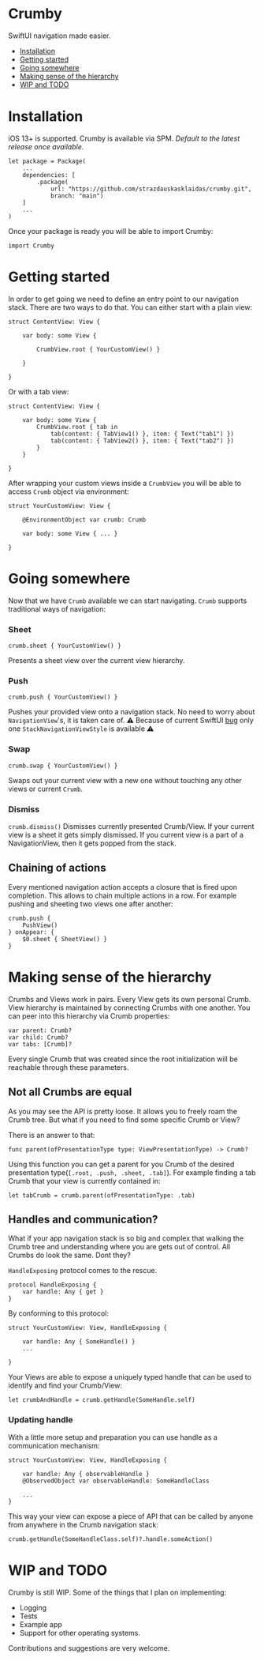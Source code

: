 # Crumby
SwiftUI navigation made easier. 

- [Installation](#installation)
- [Getting started](#getting-started)
- [Going somewhere](#going-somewhere)
- [Making sense of the hierarchy](#making-sense-of-the-hierarchy)
- [WIP and TODO](#wip-and-todo)

# Installation
iOS 13+ is supported. Crumby is available via SPM.  *Default to the latest release once available.*

    let package = Package( 
	    ... 
	    dependencies: [
		    .package(
			    url: "https://github.com/strazdauskasklaidas/crumby.git", 
			    branch: "main")
	    ]
	    ...
	)
	
Once your package is ready you will be able to import Crumby:

    import Crumby

# Getting started
In order to get going we need to define an entry point to our navigation stack. There are two ways to do that. You can either start with a plain view:

    struct ContentView: View {

		var body: some View {
		
			CrumbView.root { YourCustomView() }
			
		}
		
    }

Or with a tab view:

	struct ContentView: View {

		var body: some View {
			CrumbView.root { tab in
				tab(content: { TabView1() }, item: { Text("tab1") })
				tab(content: { TabView2() }, item: { Text("tab2") })
			}
		}
		
    }

After wrapping your custom views inside a `CrumbView` you will be able to access `Crumb` object via environment:

    struct YourCustomView: View {

		@EnvironmentObject var crumb: Crumb

		var body: some View { ... }
		
    }

# Going somewhere
Now that we have `Crumb` available we can start navigating. 
`Crumb` supports traditional ways of navigation:

### Sheet
`crumb.sheet { YourCustomView() }`

Presents a sheet view over the current view hierarchy.

### Push
`crumb.push { YourCustomView() }`

Pushes your provided view onto a navigation stack.
No need to worry about `NavigationView`'s, it is taken care of. 
⚠️ Because of current SwiftUI [bug](https://developer.apple.com/forums/thread/668433) only one `StackNavigationViewStyle` is available ⚠️


### Swap
`crumb.swap { YourCustomView() }`

Swaps out your current view with a new one without touching any other views or current `Crumb`.

### Dismiss
`crumb.dismiss()`
Dismisses currently presented Crumb/View. If your current view is a sheet it gets simply dismissed. If you current view is a part of a NavigationView, then it gets popped from the stack.

## Chaining of actions

Every mentioned navigation action accepts a closure that is fired upon completion.  This allows to chain multiple actions in a row. For example pushing and sheeting two views one after another:

    crumb.push {
	    PushView()
    } onAppear: {
	    $0.sheet { SheetView() }
	}

# Making sense of the hierarchy
Crumbs and Views work in pairs. Every View gets its own personal Crumb. View hierarchy is maintained by connecting Crumbs with one another. You can peer into this hierarchy via Crumb properties:

    var parent: Crumb?
    var child: Crumb?
    var tabs: [Crumb]? 

Every single Crumb that was created since the root initialization will be reachable through these parameters. 

## Not all Crumbs are equal
As you may see the API is pretty loose. It allows you to freely roam the Crumb tree. But what if you need to find some specific Crumb or View?

There is an answer to that:

    func parent(ofPresentationType type: ViewPresentationType) -> Crumb?
Using this function you can get a parent for you Crumb of the desired presentation type(`[.root, .push, .sheet, .tab]`). For example finding a tab Crumb that your view is currently contained in:

    let tabCrumb = crumb.parent(ofPresentationType: .tab)

## Handles and communication?
What if your app navigation stack is so big and complex that walking the Crumb tree and understanding where you are gets out of control. All Crumbs do look the same. Dont they?

`HandleExposing` protocol comes to the rescue.

    protocol HandleExposing {
		var handle: Any { get }
    }

By conforming to this protocol:

    struct YourCustomView: View, HandleExposing {
	    
	    var handle: Any { SomeHandle() }
	    ...
	    
    }
Your Views are able to expose a uniquely typed handle that can be used to identify and find your Crumb/View:

    let crumbAndHandle = crumb.getHandle(SomeHandle.self)

### Updating handle
With a little more setup and preparation you can use handle as a communication mechanism:

	struct YourCustomView: View, HandleExposing {
	    
	    var handle: Any { observableHandle }
	    @ObservedObject var observableHandle: SomeHandleClass
		
		...
    }

This way your view can expose a piece of API that can be called by anyone from anywhere in the Crumb navigation stack:

    crumb.getHandle(SomeHandleClass.self)?.handle.someAction()



# WIP and TODO
Crumby is still WIP. Some of the things that I plan on implementing:

 - Logging
 - Tests
 - Example app
 - Support for other operating systems.

Contributions and suggestions are very welcome.
